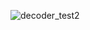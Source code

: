 ![decoder_test2](https://github.com/tadjc/DSD_assignment/assets/153454616/a1355a9b-7d5e-4659-b983-b700bddf0ccd)

